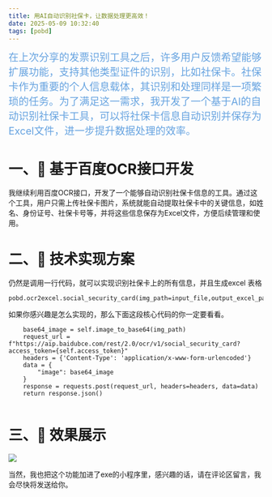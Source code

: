 ```yaml
---
title: 用AI自动识别社保卡，让数据处理更高效！
date: 2025-05-09 10:32:40
tags: [pobd]
---
```




<span style="font-size:20px;"><span style="color:#66a3e0;">在上次分享的发票识别工具之后，许多用户反馈希望能够扩展功能，支持其他类型证件的识别，比如社保卡。社保卡作为重要的个人信息载体，其识别和处理同样是一项繁琐的任务。为了满足这一需求，我开发了一个基于AI的自动识别社保卡工具，可以将社保卡信息自动识别并保存为Excel文件，进一步提升数据处理的效率。
 </span></span>
 
 
#  一、📍 基于百度OCR接口开发


我继续利用百度OCR接口，开发了一个能够自动识别社保卡信息的工具。通过这个工具，用户只需上传社保卡图片，系统就能自动提取社保卡中的关键信息，如姓名、身份证号、社保卡号等，并将这些信息保存为Excel文件，方便后续管理和使用。


#  二、📍 技术实现方案
仍然是调用一行代码，就可以实现识别社保卡上的所有信息，并且生成excel 表格
```
pobd.ocr2excel.social_security_card(img_path=input_file,output_excel_path=output_file,api_key=api_key,secret_key=secret_key)
```

如果你感兴趣是怎么实现的，那么下面这段核心代码的你一定要看看。
```    
	base64_image = self.image_to_base64(img_path)
    request_url = f"https://aip.baidubce.com/rest/2.0/ocr/v1/social_security_card?access_token={self.access_token}"
    headers = {'Content-Type': 'application/x-www-form-urlencoded'}
    data = {
        "image": base64_image
    }
    response = requests.post(request_url, headers=headers, data=data)
    return response.json()
   
   ```

#  三、📍 效果展示
![](https://raw.gitcode.com/yaaakaaang/pic/raw/main/1746688217942.jpg)

当然，我也把这个功能加进了exe的小程序里，感兴趣的话，请在评论区留言，我会尽快将发送给你。